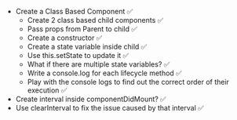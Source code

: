 - Create a Class Based Component ✅
  - Create 2 class based child components ✅
  - Pass props from Parent to child ✅
  - Create a constructor ✅
  - Create a state variable inside child ✅
  - Use this.setState to update it ✅
  - What if there are multiple state variables? ✅
  - Write a console.log for each lifecycle method ✅
  - Play with the console logs to find out the correct order of their execution ✅
- Create interval inside componentDidMount? ✅
- Use clearInterval to fix the issue caused by that interval ✅
